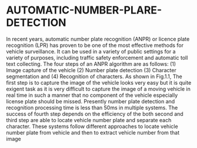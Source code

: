 # AUTOMATIC-NUMBER-PLARE-DETECTION
In recent years, automatic number plate recognition (ANPR) or licence plate recognition 
(LPR) has proven to be one of the most effective methods for vehicle surveillance. It can be 
used in a variety of public settings for a variety of purposes, including traffic safety 
enforcement and automatic toll text collecting.
The four steps of an ANPR algorithm are as follows:
(1) Image capture of the vehicle
(2) Number plate detection
(3) Character segmentation and
(4) Recognition of characters.
As shown in Fig.1.1, The first step is to capture the image of the vehicle looks very 
easy but it is quite exigent task as it is very difficult to capture the image of a moving 
vehicle in real time in such a manner that no component of the vehicle especially license 
plate should be missed. Presently number plate detection and recognition processing time is 
less than 50ms in multiple systems.
 The success of fourth step depends on the efficiency of the both second and third 
step are able to locate vehicle number plate and separate each character. These systems 
follow different approaches to locate vehicle number plate from vehicle and then to extract 
vehicle number from that image
